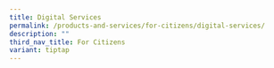 ```yaml
---
title: Digital Services
permalink: /products-and-services/for-citizens/digital-services/
description: ""
third_nav_title: For Citizens
variant: tiptap
---
```

